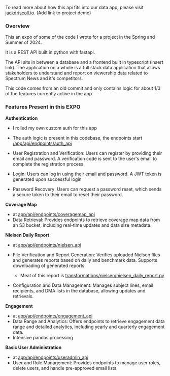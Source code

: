 To read more about how this api fits into our data app, please visit [jackdriscoll.io](https://jackdriscoll.io). (Add link to project demo)


### Overview

This an expo of some of the code I wrote for a project in the Spring and Summer of 2024. 

It is a REST API built in python with fastapi. 

The API sits in between a database and a frontend built in typescript (insert link). The application on a whole is a full stack data application that allows stakeholders to understand and report on viewership data related to Spectrum News and it's competitors. 

This code comes from an old commit and only contains logic for about 1/3 of the features currently active in the app.


### Features Present in this EXPO

**Authentication**
  - I rolled my own custom auth for this app
  - The auth logic is present in this codebase, the endpoints start [/app/api/endpoints/auth_api](/app/api/endpoints/auth_api)
  

  - User Registration and Verification: Users can register by providing their email and password. A verification code is sent to the user's email to complete the registration process.

  - Login: Users can log in using their email and password. A JWT token is generated upon successful login

  - Password Recovery: Users can request a password reset, which sends a secure token to their email to reset their password.

**Coverage Map**
- at [app/api/endpoints/coveragemap_api](app/api/endpoints/coveragemap_api)
- Data Retrieval: Provides endpoints to retrieve coverage map data from an S3 bucket, including real-time updates and data size metadata.


**Nielsen Daily Report**
- at [app/api/endpoints/nielsen_api](app/api/endpoints/nielsen_api)
- File Verification and Report Generation: Verifies uploaded Nielsen files and generates reports based on daily and benchmark data. Supports downloading of generated reports.
  
  - Meat of this report is [transformations/nielsen/nielsen_daily_report.py](/Users/jdriscoll/Documents/dev/sn_reporting_app-backend_expo/app/transformations/nielsen/nielsen_daily_report.py)
  

- Configuration and Data Management: Manages subject lines, email recipients, and DMA lists in the database, allowing updates and retrievals.

**Engagement**
- at [app/api/endpoints/engagement_api](app/api/endpoints/engagement_api)
- Data Range and Analytics: Offers endpoints to retrieve engagement data range and detailed analytics, including yearly and quarterly engagement data.
- Intensive pandas processing 

**Basic User Administration**
- at [app/api/endpoints/useradmin_api](app/api/endpoints/useradmin_api)
- User and Role Management: Provides endpoints to manage user roles, delete users, and handle pre-approved email lists.